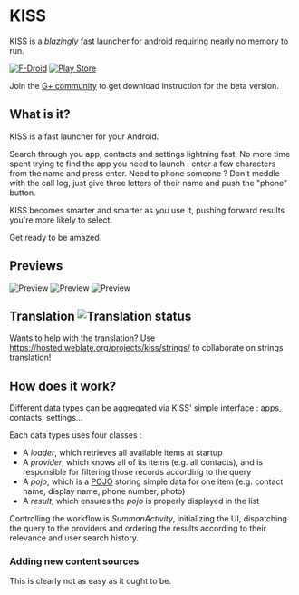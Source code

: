 KISS
======
KISS is a *blazingly* fast launcher for android requiring nearly no memory to run.

[![F-Droid](https://f-droid.org/wiki/images/0/06/F-Droid-button_get-it-on.png)](https://f-droid.org/repository/browse/?fdid=fr.neamar.kiss)
[![Play Store](https://developer.android.com/images/brand/en_generic_rgb_wo_60.png)](https://play.google.com/store/apps/details?id=fr.neamar.kiss)

Join the [G+ community](https://plus.google.com/communities/116489528310489783081) to get download instruction for the beta version.

What is it?
------------
KISS is a fast launcher for your Android.

Search through you app, contacts and settings lightning fast.
No more time spent trying to find the app you need to launch : enter a few characters from the name and press enter.
Need to phone someone ? Don't meddle with the call log, just give three letters of their name and push the "phone" button.

KISS becomes smarter and smarter as you use it, pushing forward results you're more likely to select.

Get ready to be amazed.

Previews
---------------------

![Preview](https://lh3.googleusercontent.com/1B-Vc9Tqh6bfGCVyKXkYSZycwY9Z4g6NxX3ULAKdCPgi9pmGHoyIelC4nsVbQK8d5l0i)
![Preview](https://lh3.googleusercontent.com/ADlhgu6JBVOJRn_XS-BbFbw6HtGopVABpBSdBMfANXpGpicFY3jxVLcuBhnJ9QkSshTp)
![Preview](https://lh3.googleusercontent.com/17JTZKi0wh8ReNTMmhEzoR1Iu_mirK867_H2GbMwDhFf8QwpqhxzccpBLAFo5DbFdg)

Translation <img src="https://hosted.weblate.org/widgets/kiss/-/shields-badge.svg" alt="Translation status" />
-------------------
Wants to help with the translation? Use https://hosted.weblate.org/projects/kiss/strings/ to collaborate on strings translation!


How does it work?
-------------------
Different data types can be aggregated via KISS' simple interface : apps, contacts, settings...

Each data types uses four classes :

* A *loader*, which retrieves all available items at startup
* A *provider*, which knows all of its items (e.g. all contacts), and is responsible for filtering those records according to the query
* A *pojo*, which is a [POJO](https://en.wikipedia.org/wiki/Plain_Old_Java_Object) storing simple data for one item (e.g. contact name, display name, phone number, photo)
* A *result*, which ensures the *pojo* is properly displayed in the list

Controlling the workflow is *SummonActivity*, initializing the UI, dispatching the query to the providers and ordering the results according to their relevance and user search history.

### Adding new content sources
This is clearly not as easy as it ought to be.

